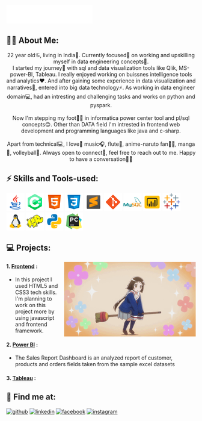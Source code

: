 ![Hi there, How are you doing?](Header/banner-2.svg)

## 🐱‍👤 About Me:

<p align='center'>
  22 year old♋, living in India🏡. Currently focused🎯 on working and upskilling myself in data engineering concepts🌱.<br>
  I started my journey🚗 with sql and data visualization tools like Qlik, MS-power-BI, Tableau. I really enjoyed working on buissnes intelligence tools and analytics❤️. And
  after gaining some experience in data visualization and narratives📖, entered into big data technology⚡. As working in data engineer domain💻, had an intresting and
  challenging tasks and works on python and pyspark.<br><br>
  Now I'm stepping my foot🚶‍♂️ in informatica power center tool and pl/sql concepts😊. Other than DATA field I'm intrested in frontend web development and programming languages
  like java and c-sharp.
  <br><br>
  Apart from technical💻, I love💖 music🎧, flute🎼, anime-naruto fan🐱‍👤, manga📓, volleyball🏐. Always open to connect🤝, feel free to reach out to me. Happy to have a
  conversation💖🥰
  
</p>

<!---<a href="https://www.facebook.com/mathesh.kumar.142/"><img src=Icons/facebook.png alt='facebook' height='40'></a>
<a href="https://www.instagram.com/mathesh__kumar/"><img src=Icons/instagram.png alt='insta' height='40'></a>
<a href="https://www.linkedin.com/in/mathesh-kumar-106320161/"><img src=Icons/linkedin.png alt='linkedin' height='40'></a>
<a href="matheshkumar099@gmail.com"><img src=Icons/gmail.png alt='gmail' height='40'></a>--->

## ⚡️ Skills and Tools-used:
<p align="left">
<img src=icons/java.png alt='Java'>
<img src=icons/c-sharp.png alt='C#'>
<img src=icons/html-5.png alt='HTML5'>
<img src=icons/css3.png alt='CSS3'>
<img src=icons/sublime-text.png alt='Sublime Text'>
<img src=icons/git.png alt='Git'>
<img src=icons/mysql.png alt='MySQL'>
<img src=icons/power-bi.png alt='Power BI'>
<img src=icons/tableau.png alt='Tableau'>
<img src=icons/linux.png alt='Linux'>
<img src=icons/hadoop-distributed-file.png alt='Hadoop'>
<img src=icons/python.png alt='Python'>
<img src=icons/pycharm.png alt='Pycharm IDE'>
</p>

## 💻 Projects:
<a href="https://mathesh099.github.io/"><img src="Anime girl/Anime girl.gif" width="350" align="right" ></a>

 #### 1. <a href="https://github.com/Mathesh099/mathesh099.github.io">Frontend</a> :
 - In this project I used HTML5 and CSS3 tech skills. I'm planning to work on this project more by using javascript and frontend framework.
 #### 2. <a href="https://github.com/Mathesh099/Power-BI">Power BI</a> : 
 - The Sales Report Dashboard is an analyzed report of customer, products and orders fields taken from the sample excel datasets
 #### 3. <a href="">Tableau</a> :


## 📌 Find me at:
[<img src='https://cdn.jsdelivr.net/npm/simple-icons@3.0.1/icons/github.svg' alt='github' height='40'>](https://github.com/Mathesh099)  [<img src='https://cdn.jsdelivr.net/npm/simple-icons@3.0.1/icons/linkedin.svg' alt='linkedin' height='40'>](https://www.linkedin.com/in/mathesh-kumar-106320161/)  [<img src='https://cdn.jsdelivr.net/npm/simple-icons@3.0.1/icons/facebook.svg' alt='facebook' height='40'>](https://www.facebook.com/mathesh.kumar.142)  [<img src='https://cdn.jsdelivr.net/npm/simple-icons@3.0.1/icons/instagram.svg' alt='instagram' height='40'>](https://www.instagram.com/mathesh__kumar/)  


